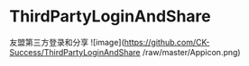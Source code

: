 # ThirdPartyLoginAndShare
友盟第三方登录和分享
![image](https://github.com/CK-Success/ThirdPartyLoginAndShare
/raw/master/Appicon.png)
